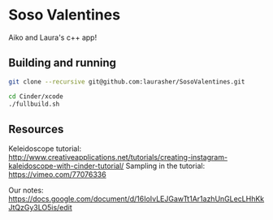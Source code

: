 Soso Valentines
================
Aiko and Laura's c++ app!

Building and running
--------------------
```bash
git clone --recursive git@github.com:laurasher/SosoValentines.git
```

```bash
cd Cinder/xcode
./fullbuild.sh
```

Resources
---------
Keleidoscope tutorial:
http://www.creativeapplications.net/tutorials/creating-instagram-kaleidoscope-with-cinder-tutorial/
Sampling in the tutorial:
https://vimeo.com/77076336

Our notes:
https://docs.google.com/document/d/16IoIvLEJGawTt1Ar1azhUnGLecLHhKkJtQzGy3LO5is/edit